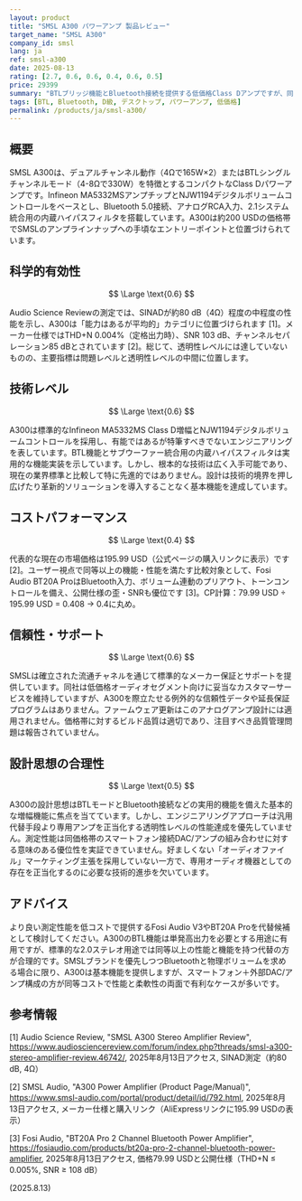 ```yaml
---
layout: product
title: "SMSL A300 パワーアンプ 製品レビュー"
target_name: "SMSL A300"
company_id: smsl
lang: ja
ref: smsl-a300
date: 2025-08-13
rating: [2.7, 0.6, 0.6, 0.4, 0.6, 0.5]
price: 29399
summary: "BTLブリッジ機能とBluetooth接続を提供する低価格Class Dアンプですが、同価格帯の競合製品に劣る控えめな測定性能が足かせとなっています。"
tags: [BTL, Bluetooth, D級, デスクトップ, パワーアンプ, 低価格]
permalink: /products/ja/smsl-a300/
---
```

## 概要

SMSL A300は、デュアルチャンネル動作（4Ωで165W×2）またはBTLシングルチャンネルモード（4-8Ωで330W）を特徴とするコンパクトなClass Dパワーアンプです。Infineon MA5332MSアンプチップとNJW1194デジタルボリュームコントロールをベースとし、Bluetooth 5.0接続、アナログRCA入力、2.1システム統合用の内蔵ハイパスフィルタを搭載しています。A300は約200 USDの価格帯でSMSLのアンプラインナップへの手頃なエントリーポイントと位置づけられています。

## 科学的有効性

$$ \Large \text{0.6} $$

Audio Science Reviewの測定では、SINADが約80 dB（4Ω）程度の中程度の性能を示し、A300は「能力はあるが平均的」カテゴリに位置づけられます [1]。メーカー仕様ではTHD+N 0.004%（定格出力時）、SNR 103 dB、チャンネルセパレーション85 dBとされています [2]。総じて、透明性レベルには達していないものの、主要指標は問題レベルと透明性レベルの中間に位置します。

## 技術レベル

$$ \Large \text{0.6} $$

A300は標準的なInfineon MA5332MS Class D増幅とNJW1194デジタルボリュームコントロールを採用し、有能ではあるが特筆すべきでないエンジニアリングを表しています。BTL機能とサブウーファー統合用の内蔵ハイパスフィルタは実用的な機能実装を示しています。しかし、根本的な技術は広く入手可能であり、現在の業界標準と比較して特に先進的ではありません。設計は技術的境界を押し広げたり革新的ソリューションを導入することなく基本機能を達成しています。

## コストパフォーマンス

$$ \Large \text{0.4} $$

代表的な現在の市場価格は195.99 USD（公式ページの購入リンクに表示）です [2]。ユーザー視点で同等以上の機能・性能を満たす比較対象として、Fosi Audio BT20A ProはBluetooth入力、ボリューム連動のプリアウト、トーンコントロールを備え、公開仕様の歪・SNRも優位です [3]。CP計算：79.99 USD ÷ 195.99 USD = 0.408 → 0.4に丸め。

## 信頼性・サポート

$$ \Large \text{0.6} $$

SMSLは確立された流通チャネルを通じて標準的なメーカー保証とサポートを提供しています。同社は低価格オーディオセグメント向けに妥当なカスタマーサービスを維持していますが、A300を際立たせる例外的な信頼性データや延長保証プログラムはありません。ファームウェア更新はこのアナログアンプ設計には適用されません。価格帯に対するビルド品質は適切であり、注目すべき品質管理問題は報告されていません。

## 設計思想の合理性

$$ \Large \text{0.5} $$

A300の設計思想はBTLモードとBluetooth接続などの実用的機能を備えた基本的な増幅機能に焦点を当てています。しかし、エンジニアリングアプローチは汎用代替手段より専用アンプを正当化する透明性レベルの性能達成を優先していません。測定性能は同価格帯のスマートフォン接続DAC/アンプの組み合わせに対する意味のある優位性を実証できていません。好ましくない「オーディオファイル」マーケティング主張を採用していない一方で、専用オーディオ機器としての存在を正当化するのに必要な技術的進歩を欠いています。

## アドバイス

より良い測定性能を低コストで提供するFosi Audio V3やBT20A Proを代替候補として検討してください。A300のBTL機能は単発高出力を必要とする用途に有用ですが、標準的な2.0ステレオ用途では同等以上の性能と機能を持つ代替の方が合理的です。SMSLブランドを優先しつつBluetoothと物理ボリュームを求める場合に限り、A300は基本機能を提供しますが、スマートフォン＋外部DAC/アンプ構成の方が同等コストで性能と柔軟性の両面で有利なケースが多いです。

## 参考情報

[1] Audio Science Review, "SMSL A300 Stereo Amplifier Review", https://www.audiosciencereview.com/forum/index.php?threads/smsl-a300-stereo-amplifier-review.46742/, 2025年8月13日アクセス, SINAD測定（約80 dB, 4Ω）

[2] SMSL Audio, "A300 Power Amplifier (Product Page/Manual)", https://www.smsl-audio.com/portal/product/detail/id/792.html, 2025年8月13日アクセス, メーカー仕様と購入リンク（AliExpressリンクに195.99 USDの表示）

[3] Fosi Audio, "BT20A Pro 2 Channel Bluetooth Power Amplifier", https://fosiaudio.com/products/bt20a-pro-2-channel-bluetooth-power-amplifier, 2025年8月13日アクセス, 価格79.99 USDと公開仕様（THD+N ≤ 0.005%, SNR ≥ 108 dB）

(2025.8.13)